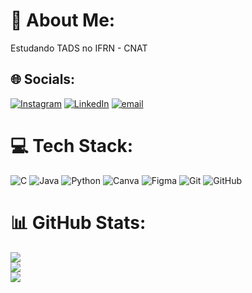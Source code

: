 # 💫 About Me:
Estudando TADS no IFRN - CNAT<br>


## 🌐 Socials:
[![Instagram](https://img.shields.io/badge/Instagram-%23E4405F.svg?logo=Instagram&logoColor=white)](https://instagram.com/@danielaraujob) [![LinkedIn](https://img.shields.io/badge/LinkedIn-%230077B5.svg?logo=linkedin&logoColor=white)](https://linkedin.com/in/www.linkedin.com/in/daniel-francisco-braga-de-araujo-695b34270) [![email](https://img.shields.io/badge/Email-D14836?logo=gmail&logoColor=white)](mailto:danielfranciscobragadearaujo@gmail.com) 

# 💻 Tech Stack:
![C](https://img.shields.io/badge/c-%2300599C.svg?style=for-the-badge&logo=c&logoColor=white) ![Java](https://img.shields.io/badge/java-%23ED8B00.svg?style=for-the-badge&logo=openjdk&logoColor=white) ![Python](https://img.shields.io/badge/python-3670A0?style=for-the-badge&logo=python&logoColor=ffdd54) ![Canva](https://img.shields.io/badge/Canva-%2300C4CC.svg?style=for-the-badge&logo=Canva&logoColor=white) ![Figma](https://img.shields.io/badge/figma-%23F24E1E.svg?style=for-the-badge&logo=figma&logoColor=white) ![Git](https://img.shields.io/badge/git-%23F05033.svg?style=for-the-badge&logo=git&logoColor=white) ![GitHub](https://img.shields.io/badge/github-%23121011.svg?style=for-the-badge&logo=github&logoColor=white)
# 📊 GitHub Stats:
![](https://github-readme-stats.vercel.app/api?username=DanielBR0612&theme=dark&hide_border=false&include_all_commits=true&count_private=false)<br/>
![](https://nirzak-streak-stats.vercel.app/?user=DanielBR0612&theme=dark&hide_border=false)<br/>
![](https://github-readme-stats.vercel.app/api/top-langs/?username=DanielBR0612&theme=dark&hide_border=false&include_all_commits=true&count_private=false&layout=compact)

<!-- Proudly created with GPRM ( https://gprm.itsvg.in ) -->
